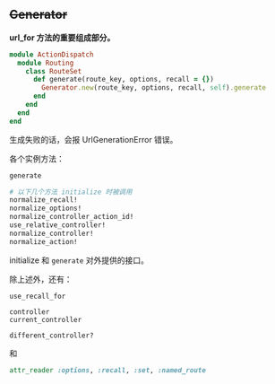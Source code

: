 ## ~~Generator~~

**url_for 方法的重要组成部分。**

```ruby
module ActionDispatch
  module Routing
    class RouteSet
      def generate(route_key, options, recall = {})
        Generator.new(route_key, options, recall, self).generate
      end
    end
  end
end
```

生成失败的话，会报 UrlGenerationError 错误。

各个实例方法：

```ruby
generate

# 以下几个方法 initialize 时被调用
normalize_recall!
normalize_options!
normalize_controller_action_id!
use_relative_controller!
normalize_controller!
normalize_action!
```

initialize 和 `generate` 对外提供的接口。

除上述外，还有：

```
use_recall_for

controller
current_controller

different_controller?
```

和

```ruby
attr_reader :options, :recall, :set, :named_route
```

